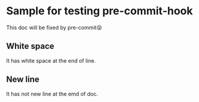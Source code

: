 # Sample for testing pre-commit-hook

This doc will be fixed by pre-commit:stuck_out_tongue_closed_eyes:

## White space

It has white space at the end of line. 

## New line

It has not new line at the emd of doc.